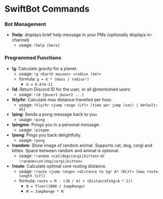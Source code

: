 # SwiftBot Commands

<!-- YAML File Command Structure
commands:
  command_name:
    content:
      extended_help: this is a long/detailed description of the content. It is either sent via private message 
                     or ignored completely, depending on the option set later in the command definition.
      short_help: this is a 1-sentence short_help of the content.
      text: this is the link to wherever the content is hosted (forums, google drive, github, etc.)
    options:
      detailed_pm: true or false - determines if the `extended_help` text is automatically sent as a PM or in-chat.
      category: this sets the command's category for the SwiftBot
categories:
  category_name: Short help for the category (note categories are created automatically for commands, this just adds
                 optional help). Categories are only created if there's command for them.
-->

### Bot Management
+ **!help**: displays brief help message in your PMs (optionally displays in-channel)
    * usage: `!help [here]`

### Programmed Functions
+ **!g**: Calculate gravity for a planet. 
    * usage: `!g <Earth masses> <radius (km)>`
    * formula: `g = G * (mass / radius²)`
        - `G = 6.67e-11`
+ **!id**: Return Discord ID for the user, or all @mentioned users
    * usage: `!id [@user1 @user2 ...]`
+ **!kly/hr**: Calculate max distance travelled per hour. 
    * usage: `!kly/hr <jump range (LY)> [time per jump (sec) | default: 45]`
+ **!ping**: Sends a pong message back to you.
    * usage: `!ping`
+ **!pingme**: Pongs you in a personal message.
    * usage: `!pingme`
+ **!pong**: Pings you back delightfully.
    * usage: `!pong`
+ **!random**: Show image of random animal. Supports cat, dog, corgi and kitten. Space between random and animal is optional.
    * usage: `!random <cat|dog|corgi|kitten>` or `!random<cat|dog|corgi|kitten>`
+ **!route**: Calculate optimal core routing distance. 
    * usage: `!route <jump range> <distance to Sgr A* (KLY)> [max route length (LY)]`
    * formula: `route = M - ((N / 4) + (DistanceToSgrA * 2))`
        - `N = floor(1000 / JumpRange)`
        - `M = JumpRange * N`